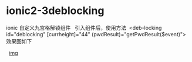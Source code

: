 # ionic2-3deblocking
ionic 自定义九宫格解锁组件
 
引入组件后，使用方法 
<deb-locking id="deblocking" [currheight]="44" (pwdResult)="getPwdResult($event)"></deb-locking>
 
效果图如下

 
[img](https://github.com/miaozhenkun/ionic2-3deblocking/blob/master/deblocking/first.gif)
